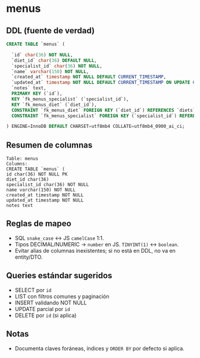 # menus

## DDL (fuente de verdad)
```sql
CREATE TABLE `menus` (

  `id` char(36) NOT NULL,
  `diet_id` char(36) DEFAULT NULL,
  `specialist_id` char(36) NOT NULL,
  `name` varchar(150) NOT NULL,
  `created_at` timestamp NOT NULL DEFAULT CURRENT_TIMESTAMP,
  `updated_at` timestamp NOT NULL DEFAULT CURRENT_TIMESTAMP ON UPDATE CURRENT_TIMESTAMP,
  `notes` text,
  PRIMARY KEY (`id`),
  KEY `fk_menus_specialist` (`specialist_id`),
  KEY `fk_menus_diet` (`diet_id`),
  CONSTRAINT `fk_menus_diet` FOREIGN KEY (`diet_id`) REFERENCES `diets` (`id`) ON DELETE SET NULL,
  CONSTRAINT `fk_menus_specialist` FOREIGN KEY (`specialist_id`) REFERENCES `users` (`id`) ON DELETE RESTRICT

) ENGINE=InnoDB DEFAULT CHARSET=utf8mb4 COLLATE=utf8mb4_0900_ai_ci;
```

## Resumen de columnas
```
Table: menus
Columns:
CREATE TABLE `menus` (
id char(36) NOT NULL PK
diet_id char(36)
specialist_id char(36) NOT NULL
name varchar(150) NOT NULL
created_at timestamp NOT NULL
updated_at timestamp NOT NULL
notes text
```

## Reglas de mapeo
- SQL `snake_case` ↔ JS `camelCase` 1:1.
- Tipos DECIMAL/NUMERIC → `number` en JS. `TINYINT(1)` ↔ `boolean`.
- Evitar alias de columnas inexistentes; si no está en DDL, no va en entity/DTO.

## Queries estándar sugeridos
- SELECT por `id`
- LIST con filtros comunes y paginación
- INSERT validando NOT NULL
- UPDATE parcial por `id`
- DELETE por `id` (si aplica)

## Notas
- Documenta claves foráneas, índices y `ORDER BY` por defecto si aplica.
